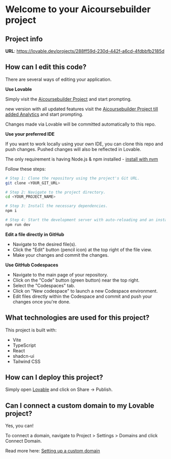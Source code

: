 # Welcome to your Aicoursebuilder project

## Project info

**URL**: https://lovable.dev/projects/288ff59d-230d-442f-a6cd-4fdbbfb2185d

## How can I edit this code?

There are several ways of editing your application.

**Use Lovable**

Simply visit the [Aicoursebuilder Project](https://lovable.dev/projects/288ff59d-230d-442f-a6cd-4fdbbfb2185d) and start prompting.

new version with all updated features visit the [Aicoursebuilder Project till added Analytics](https://lovable.dev/projects/cfe685bd-2b8c-4515-845f-b8b68a9b12bc?remixed=true) and start prompting.

Changes made via Lovable will be committed automatically to this repo.

**Use your preferred IDE**

If you want to work locally using your own IDE, you can clone this repo and push changes. Pushed changes will also be reflected in Lovable.

The only requirement is having Node.js & npm installed - [install with nvm](https://github.com/nvm-sh/nvm#installing-and-updating)

Follow these steps:

```sh
# Step 1: Clone the repository using the project's Git URL.
git clone <YOUR_GIT_URL>

# Step 2: Navigate to the project directory.
cd <YOUR_PROJECT_NAME>

# Step 3: Install the necessary dependencies.
npm i

# Step 4: Start the development server with auto-reloading and an instant preview.
npm run dev
```

**Edit a file directly in GitHub**

- Navigate to the desired file(s).
- Click the "Edit" button (pencil icon) at the top right of the file view.
- Make your changes and commit the changes.

**Use GitHub Codespaces**

- Navigate to the main page of your repository.
- Click on the "Code" button (green button) near the top right.
- Select the "Codespaces" tab.
- Click on "New codespace" to launch a new Codespace environment.
- Edit files directly within the Codespace and commit and push your changes once you're done.

## What technologies are used for this project?

This project is built with:

- Vite
- TypeScript
- React
- shadcn-ui
- Tailwind CSS

## How can I deploy this project?

Simply open [Lovable](https://lovable.dev/projects/288ff59d-230d-442f-a6cd-4fdbbfb2185d) and click on Share -> Publish.

## Can I connect a custom domain to my Lovable project?

Yes, you can!

To connect a domain, navigate to Project > Settings > Domains and click Connect Domain.

Read more here: [Setting up a custom domain](https://docs.lovable.dev/features/custom-domain#custom-domain)
